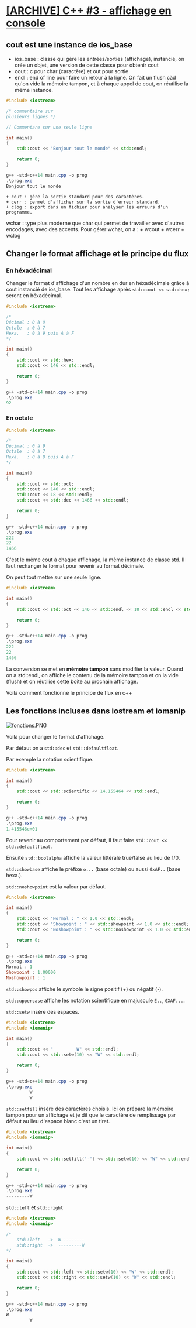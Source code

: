 # [[ARCHIVE] C++ #3 - affichage en console](https://www.youtube.com/watch?v=CMx1WOVXkW0&list=PLrSOXFDHBtfG0Fb0g--43a0b47e9hrwlB&index=17)

## cout est une instance de ios_base

+ ios_base : classe qui gère les entrées/sorties (affichage), instancié, on crée un objet, une version de cette classe pour obtenir cout
+ cout : c pour char (caractère) et out pour sortie
+ endl : end of line pour faire un retour à la ligne. On fait un flush càd qu'on vide la mémoire tampon, et à chaque appel de cout, on réutilise la même instance.


```cpp
#include <iostream>

/* commentaire sur
plusieurs lignes */

// Commentare sur une seule ligne

int main()
{
    std::cout << "Bonjour tout le monde" << std::endl;

    return 0;
}
```
```powershell
g++ -std=c++14 main.cpp -o prog
.\prog.exe
Bonjour tout le monde
```

    + cout : gère la sortie standard pour des caractères.
    + cerr : permet d'afficher sur la sortie d'erreur standard.
    + clog : export dans un fichier pour analyser les erreurs d'un programme.

wchar : type plus moderne que char qui permet de travailler avec d'autres encodages, avec des accents. Pour gérer wchar, on a :
    + wcout
    + wcerr
    + wclog

## Changer le format affichage et le principe du flux

### En héxadécimal

Changer le format d'affichage d'un nombre en dur en héxadécimale grâce à cout instancié de ios_base. Tout les affichage après `std::cout << std::hex;` seront en héxadécimal.

```cpp
#include <iostream>

/*
Décimal : 0 à 9
Octale  : 0 à 7
Hexa.   : 0 à 9 puis A à F
*/

int main()
{
    std::cout << std::hex;
    std::cout << 146 << std::endl;

    return 0;
}
```
```powershell
g++ -std=c++14 main.cpp -o prog
.\prog.exe
92
```

### En octale

```cpp
#include <iostream>

/*
Décimal : 0 à 9
Octale  : 0 à 7
Hexa.   : 0 à 9 puis A à F
*/

int main()
{
    std::cout << std::oct;
    std::cout << 146 << std::endl;
    std::cout << 18 << std::endl;
    std::cout << std::dec << 1466 << std::endl;

    return 0;
}
```
```powershell
g++ -std=c++14 main.cpp -o prog
.\prog.exe
222
22
1466
```

C'est le même cout à chaque affichage, la même instance de classe std. Il faut rechanger le format pour revenir au format décimale.

On peut tout mettre sur une seule ligne.

```cpp
#include <iostream>

int main()
{
    std::cout << std::oct << 146 << std::endl << 18 << std::endl << std::dec << 1466 << std::endl;

    return 0;
}
```
```powershell
g++ -std=c++14 main.cpp -o prog
.\prog.exe
222
22
1466
```

La conversion se met en **mémoire tampon** sans modifier la valeur. Quand on a std::endl, on affiche le contenu de la mémoire tampon et on la vide (flush) et on réutilise cette boîte au prochain affichage.

Voilà comment fonctionne le principe de flux en c++

## Les fonctions incluses dans iostream et iomanip

![fonctions.PNG](fonctions.PNG)

Voilà pour changer le format d'affichage.

Par défaut on a `std::dec` et `std::defaultfloat`.

Par exemple la notation scientifique.

```cpp
#include <iostream>

int main()
{
    std::cout << std::scientific << 14.155464 << std::endl;

    return 0;
}
```
```powershell
g++ -std=c++14 main.cpp -o prog
.\prog.exe
1.415546e+01
```

Pour revenir au comportement par défaut, il faut faire `std::cout << std::defaultfloat`.

Ensuite `std::boolalpha` affiche la valeur littérale true/false au lieu de 1/0.

`std::showbase` affiche le préfixe `o...` (base octale) ou aussi `0xAF..` (base hexa.).

`std::noshowpoint` est la valeur par défaut.

```cpp
#include <iostream>

int main()
{
    std::cout << "Normal : " << 1.0 << std::endl;
    std::cout << "Showpoint : " << std::showpoint << 1.0 << std::endl;
    std::cout << "Noshowpoint : " << std::noshowpoint << 1.0 << std::endl;

    return 0;
}
```
```powershell
g++ -std=c++14 main.cpp -o prog
.\prog.exe
Normal : 1
Showpoint : 1.00000
Noshowpoint : 1
```

`std::showpos` affiche le symbole le signe positif (+) ou négatif (-).

`std::uppercase` affiche les notation scientifique en majuscule `E..`, `0XAF...`.

`std::setw` insère des espaces.

```cpp
#include <iostream>
#include <iomanip>

int main()
{
    std::cout << "         W" << std::endl;
    std::cout << std::setw(10) << "W" << std::endl;

    return 0;
}
```
```powershell
g++ -std=c++14 main.cpp -o prog
.\prog.exe
         W
         W
```

`std::setfill` insère des caractères choisis. Ici on prépare la mémoire tampon pour un affichage et je dit que le caractère de remplissage par défaut au lieu d'espace blanc c'est un tiret.

```cpp
#include <iostream>
#include <iomanip>

int main()
{
    std::cout << std::setfill('-') << std::setw(10) << "W" << std::endl;

    return 0;
}
```
```powershell
g++ -std=c++14 main.cpp -o prog
.\prog.exe
---------W
```

`std::left` et `std::right`

```cpp
#include <iostream>
#include <iomanip>

/*
    std::left   ->  W---------
    std::right  ->  ---------W
*/

int main()
{
    std::cout << std::left << std::setw(10) << "W" << std::endl;
    std::cout << std::right << std::setw(10) << "W" << std::endl;

    return 0;
}
```
```powershell
g++ -std=c++14 main.cpp -o prog
.\prog.exe
W
         W
```
